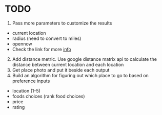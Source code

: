 TODO
======


1. Pass more parameters to customize the results
  * current location
  * radius (need to convert to miles)
  * opennow
  * Check the link for more [info](https://developers.google.com/places/web-service/search#PlaceSearchRequests)
2. Add distance metric. Use google distance matrix api to calculate the distance between current location and each location
3. Get place photo and put it beside each output
4. Build an algorithm for figuring out which place to go to based on preference inputs
  * location (1-5)
  * foods choices (rank food choices)
  * price
  * rating
